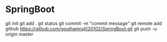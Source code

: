 # SpringBoot
git init
git add .
git status
git commit -m "commit message"
git remote add github https://github.com/gouthamraj020102/SpringBoot.git
git push -u origin master
